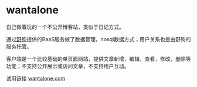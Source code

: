 # wantalone
自己做着玩的一个不公开博客站，类似于日记方式。

通过[野狗](http://www.wilddog.com)提供的BaaS服务做了数据管理，nosql数据方式；用户关系也是由野狗的服务托管。

客户端是一个比较基础的单页面网站，提供文章新增，编辑，查看，修改，删除等功能；不支持公开展示或访问文章，不支持用户互动。

试用链接 [wantalone.com](http://www.wantalone.com)
